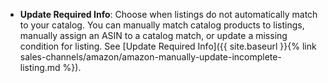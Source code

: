 
- **Update Required Info**: Choose when listings do not automatically match to your catalog. You can manually match catalog products to listings, manually assign an ASIN to a catalog match, or update a missing condition for listing. See [Update Required Info]({{ site.baseurl }}{% link sales-channels/amazon/amazon-manually-update-incomplete-listing.md %}).
